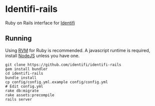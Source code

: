 Identifi-rails
==============

Ruby on Rails interface for [Identifi](https://github.com/identifi/identifi)

Running
-------
Using [RVM](http://rvm.io/) for Ruby is recommended. A javascript runtime is required, install [NodeJS](http://nodejs.org/download/) unless you have one.

    git clone https://github.com/identifi/identifi-rails
    gem install bundler
    cd identifi-rails
    bundle install
    cp config/config.yml.example config/config.yml
    # Edit config.yml
    rake db:migrate
    rake assets:precompile
    rails server
